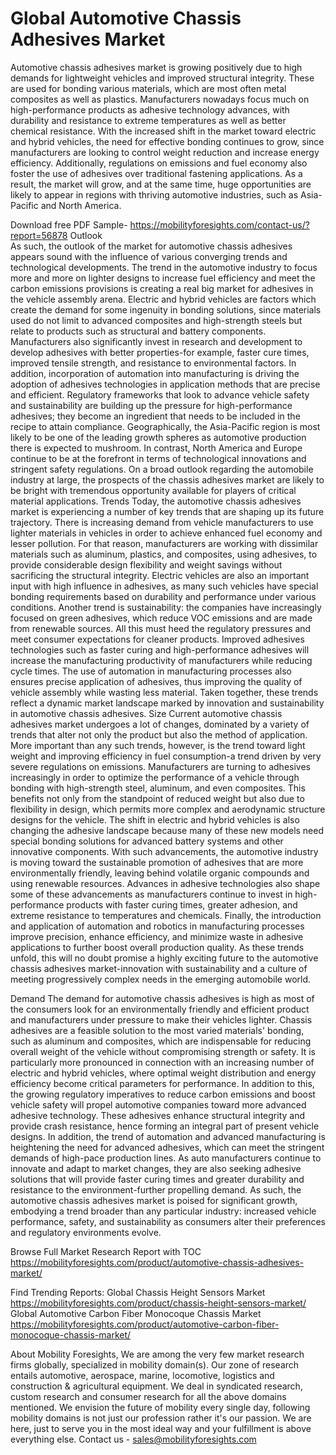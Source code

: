 # Global Automotive Chassis Adhesives Market 
Automotive chassis adhesives market is growing positively due to high demands for lightweight vehicles and improved structural integrity. These are used for bonding various materials, which are most often metal composites as well as plastics. Manufacturers nowadays focus much on high-performance products as adhesive technology advances, with durability and resistance to extreme temperatures as well as better chemical resistance. With the increased shift in the market toward electric and hybrid vehicles, the need for effective bonding continues to grow, since manufacturers are looking to control weight reduction and increase energy efficiency. Additionally, regulations on emissions and fuel economy also foster the use of adhesives over traditional fastening applications. As a result, the market will grow, and at the same time, huge opportunities are likely to appear in regions with thriving automotive industries, such as Asia-Pacific and North America.

Download free PDF Sample- https://mobilityforesights.com/contact-us/?report=56878
Outlook                                                                                                                              
As such, the outlook of the market for automotive chassis adhesives appears sound with the influence of various converging trends and technological developments. The trend in the automotive industry to focus more and more on lighter designs to increase fuel efficiency and meet the carbon emissions provisions is creating a real big market for adhesives in the vehicle assembly arena. Electric and hybrid vehicles are factors which create the demand for some ingenuity in bonding solutions, since materials used do not limit to advanced composites and high-strength steels but relate to products such as structural and battery components. Manufacturers also significantly invest in research and development to develop adhesives with better properties-for example, faster cure times, improved tensile strength, and resistance to environmental factors. In addition, incorporation of automation into manufacturing is driving the adoption of adhesives technologies in application methods that are precise and efficient. Regulatory frameworks that look to advance vehicle safety and sustainability are building up the pressure for high-performance adhesives; they become an ingredient that needs to be included in the recipe to attain compliance. Geographically, the Asia-Pacific region is most likely to be one of the leading growth spheres as automotive production there is expected to mushroom. In contrast, North America and Europe continue to be at the forefront in terms of technological innovations and stringent safety regulations. On a broad outlook regarding the automobile industry at large, the prospects of the chassis adhesives market are likely to be bright with tremendous opportunity available for players of critical material applications.
Trends
Today, the automotive chassis adhesives market is experiencing a number of key trends that are shaping up its future trajectory. There is increasing demand from vehicle manufacturers to use lighter materials in vehicles in order to achieve enhanced fuel economy and lesser pollution. For that reason, manufacturers are working with dissimilar materials such as aluminum, plastics, and composites, using adhesives, to provide considerable design flexibility and weight savings without sacrificing the structural integrity. Electric vehicles are also an important input with high influence in adhesives, as many such vehicles have special bonding requirements based on durability and performance under various conditions. Another trend is sustainability: the companies have increasingly focused on green adhesives, which reduce VOC emissions and are made from renewable sources. All this must heed the regulatory pressures and meet consumer expectations for cleaner products. Improved adhesives technologies such as faster curing and high-performance adhesives will increase the manufacturing productivity of manufacturers while reducing cycle times. The use of automation in manufacturing processes also ensures precise application of adhesives, thus improving the quality of vehicle assembly while wasting less material. Taken together, these trends reflect a dynamic market landscape marked by innovation and sustainability in automotive chassis adhesives.
Size
Current automotive chassis adhesives market undergoes a lot of changes, dominated by a variety of trends that alter not only the product but also the method of application. More important than any such trends, however, is the trend toward light weight and improving efficiency in fuel consumption-a trend driven by very severe regulations on emissions. Manufacturers are turning to adhesives increasingly in order to optimize the performance of a vehicle through bonding with high-strength steel, aluminum, and even composites. This benefits not only from the standpoint of reduced weight but also due to flexibility in design, which permits more complex and aerodynamic structure designs for the vehicle. The shift in electric and hybrid vehicles is also changing the adhesive landscape because many of these new models need special bonding solutions for advanced battery systems and other innovative components. With such advancements, the automotive industry is moving toward the sustainable promotion of adhesives that are more environmentally friendly, leaving behind volatile organic compounds and using renewable resources. Advances in adhesive technologies also shape some of these advancements as manufacturers continue to invest in high-performance products with faster curing times, greater adhesion, and extreme resistance to temperatures and chemicals. Finally, the introduction and application of automation and robotics in manufacturing processes improve precision, enhance efficiency, and minimize waste in adhesive applications to further boost overall production quality. As these trends unfold, this will no doubt promise a highly exciting future to the automotive chassis adhesives market-innovation with sustainability and a culture of meeting progressively complex needs in the emerging automobile world.

Demand 
The demand for automotive chassis adhesives is high as most of the consumers look for an environmentally friendly and efficient product and manufacturers under pressure to make their vehicles lighter. Chassis adhesives are a feasible solution to the most varied materials' bonding, such as aluminum and composites, which are indispensable for reducing overall weight of the vehicle without compromising strength or safety. It is particularly more pronounced in connection with an increasing number of electric and hybrid vehicles, where optimal weight distribution and energy efficiency become critical parameters for performance. In addition to this, the growing regulatory imperatives to reduce carbon emissions and boost vehicle safety will propel automotive companies toward more advanced adhesive technology. These adhesives enhance structural integrity and provide crash resistance, hence forming an integral part of present vehicle designs. In addition, the trend of automation and advanced manufacturing is heightening the need for advanced adhesives, which can meet the stringent demands of high-pace production lines. As auto manufacturers continue to innovate and adapt to market changes, they are also seeking adhesive solutions that will provide faster curing times and greater durability and resistance to the environment-further propelling demand. As such, the automotive chassis adhesives market is poised for significant growth, embodying a trend broader than any particular industry: increased vehicle performance, safety, and sustainability as consumers alter their preferences and regulatory environments evolve.



Browse Full Market Research Report with TOC 
https://mobilityforesights.com/product/automotive-chassis-adhesives-market/

Find Trending Reports:
Global Chassis Height Sensors Market 
https://mobilityforesights.com/product/chassis-height-sensors-market/
Global Automotive Carbon Fiber Monocoque Chassis Market
https://mobilityforesights.com/product/automotive-carbon-fiber-monocoque-chassis-market/


About Mobility Foresights,
We are among the very few market research firms globally, specialized in mobility domain(s). Our zone of research entails automotive, aerospace, marine, locomotive, logistics and construction & agricultural equipment. We deal in syndicated research, custom research and consumer research for all the above domains mentioned.
We envision the future of mobility every single day, following mobility domains is not just our profession rather it's our passion. We are here, just to serve you in the most ideal way and your fulfillment is above everything else. Contact us -  sales@mobilityforesights.com 


